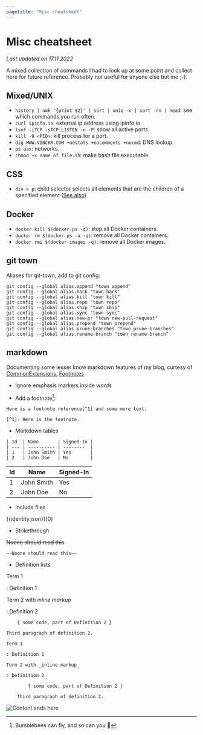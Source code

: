 ```yaml
---
pagetitle: "Misc cheatsheet"
---
```


# Misc cheatsheet

_Last updated on 17.11.2022_

A mixed collection of commands I had to look up at some point and collect here for future reference.
Probably not useful for anyone else but me ;-).

## Mixed/UNIX

- `history | awk '{print $2}' | sort | uniq -c | sort -rn | head`: see which commands you run often.
- `curl ipinfo.io`: external ip address using ipinfo.io
- `lsof -iTCP -sTCP:LISTEN -n -P`: show all active ports.
- `kill -9 <PID>`: kill process for a port.
- `dig WWW.VINCKR.COM +nostats +nocomments +nocmd`: DNS lookup.
- `ps uax`: networks.
- `chmod +x name_of_file.sh`: make bash file executable.

## CSS

- `div > p`: child selector selects all elements that are the children of a specified element ([See also](https://www.w3schools.com/css/css_combinators.asp))

## Docker

- `docker kill $(docker ps -q)`: stop all Docker containers.
- `docker rm $(docker ps -a -q)`: remove all Docker containers.
- `docker rmi $(docker images -q)`: remove all Docker images.

## git town

Aliases for git-town, add to git config:

```
git config --global alias.append "town append"
git config --global alias.hack "town hack"
git config --global alias.kill "town kill"
git config --global alias.repo "town repo"
git config --global alias.ship "town ship"
git config --global alias.sync "town sync"
git config --global alias.new-pr "town new-pull-request"
git config --global alias.prepend "town prepend"
git config --global alias.prune-branches "town prune-branches"
git config --global alias.rename-branch "town rename-branch"
```

## markdown

Documenting some lesser know markdown features of my blog, curtesy of [CommonExtensions](https://pkg.go.dev/github.com/gomarkdown/markdown/parser#CommonExtensions), [Footnotes](https://pkg.go.dev/github.com/gomarkdown/markdown/parser#Footnotes)

- Ignore emphasis markers inside w*ord*s

- Add a footnote[^1]:

```
Here is a footnote reference[^1] and some more text.

[^1]: Here is the footnote.
```

- Markdown tables

```
| Id  | Name       | Signed-In |
| --- | ---------- | --------  |
| 1   | John Smith | Yes       |
| 2   | John Doe   | No        |
```

| Id  | Name       | Signed-In |
| --- | ---------- | --------- |
| 1   | John Smith | Yes       |
| 2   | John Doe   | No        |

[^1]: Bumblebees can fly, and so can you 🐝

- Include files

{{identity.json}}[0]

- Strikethrough

~~Noone should read this~~

`~~Noone should read this~~`

- Definition lists

Term 1

: Definition 1

Term 2 with _inline markup_

: Definition 2

        { some code, part of Definition 2 }

    Third paragraph of definition 2.

```
Term 1

: Definition 1

Term 2 with _inline markup_

: Definition 2

        { some code, part of Definition 2 }

    Third paragraph of definition 2.
```

<img class="center" src="./img/hero-git.png" alt="Content ends here">
